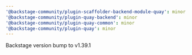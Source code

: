 ```yaml
---
'@backstage-community/plugin-scaffolder-backend-module-quay': minor
'@backstage-community/plugin-quay-backend': minor
'@backstage-community/plugin-quay-common': minor
'@backstage-community/plugin-quay': minor
---
```


Backstage version bump to v1.39.1

